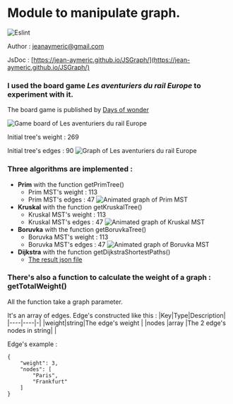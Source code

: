 # Module to manipulate graph.
![Eslint](https://github.com/Jean-Aymeric/JSGraph/workflows/Eslint/badge.svg)

Author : [jeanaymeric@gmail.com](mailto:jeanaymeric@gmail.com")

JsDoc : [https://jean-aymeric.github.io/JSGraph/](https://jean-aymeric.github.io/JSGraph/)
### I used the board game ___Les aventuriers du rail Europe___ to experiment with it.
The board game is published by [Days of wonder](https://www.daysofwonder.com/)

![Game board of Les aventuriers du rail Europe](https://github.com/Jean-Aymeric/JSGraph/raw/master/img/lesaventuriersdurail.jpg)

Initial tree's weight : 269

Initial tree's edges : 90
<img alt='Graph of Les aventuriers du rail Europe' src='https://github.com/Jean-Aymeric/JSGraph/raw/master/img/AventuriersDuRailEurope.svg' with='350'/>

### Three algorithms are implemented :
- **Prim** with the function getPrimTree()
  - Prim MST's weight : 113
  - Prim MST's edges : 47
    <img alt='Animated graph of Prim MST' src='https://github.com/Jean-Aymeric/JSGraph/raw/master/img/PrimMST.svg' with='350px'/>
- **Kruskal** with the function getKruskalTree()
  - Kruskal MST's weight : 113
  - Kruskal MST's edges : 47
    <img alt='Animated graph of Kruskal MST' src='https://github.com/Jean-Aymeric/JSGraph/raw/master/img/KruskalMST.svg' with='350px'/>
- **Boruvka** with the function getBoruvkaTree()
  - Boruvka MST's weight : 113
  - Boruvka MST's edges : 47
    <img alt='Animated graph of Boruvka MST' src='https://github.com/Jean-Aymeric/JSGraph/raw/master/img/BoruvkaMST.svg' with='350px'/>
- **Dijkstra** with the function getDijkstraShortestPaths()
  - [The result json file](dijkstraSP.json)

### There's also a function to calculate the weight of a graph : getTotalWeight()

All the function take a graph parameter.

It's an array of edges. Edge's constructed like this :
|Key|Type|Description|
|----|----|-|
|weight|string|The edge's weight |
|nodes |array |The 2 edge's nodes in string| |

Edge's example :
```
{
    "weight": 3,
    "nodes": [
        "Paris",
        "Frankfurt"
    ]
}
```
